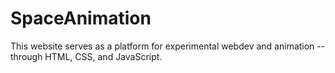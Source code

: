 # SpaceAnimation
This website serves as a platform for experimental webdev and animation -- through HTML, CSS, and JavaScript. 